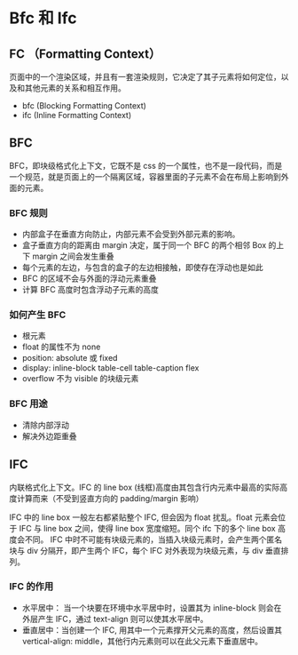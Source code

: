 # Bfc 和 Ifc
## FC （Formatting Context）
页面中的一个渲染区域，并且有一套渲染规则，它决定了其子元素将如何定位，以及和其他元素的关系和相互作用。

- bfc (Blocking Formatting Context)
- ifc (Inline Formatting Context)

## BFC 
BFC，即块级格式化上下文，它既不是 css 的一个属性，也不是一段代码，而是一个规范，就是页面上的一个隔离区域，容器里面的子元素不会在布局上影响到外面的元素。
### BFC 规则
- 内部盒子在垂直方向防止，内部元素不会受到外部元素的影响。
- 盒子垂直方向的距离由 margin 决定，属于同一个 BFC 的两个相邻 Box 的上下 margin 之间会发生重叠
- 每个元素的左边，与包含的盒子的左边相接触，即使存在浮动也是如此
- BFC 的区域不会与外面的浮动元素重叠
- 计算 BFC 高度时包含浮动子元素的高度
### 如何产生 BFC 
- 根元素
- float 的属性不为 none
- position: absolute 或 fixed
- display: inline-block table-cell table-caption flex
- overflow 不为 visible 的块级元素
### BFC 用途
- 清除内部浮动
- 解决外边距重叠
## IFC 
内联格式化上下文。IFC 的 line box (线框)高度由其包含行内元素中最高的实际高度计算而来（不受到竖直方向的 padding/margin 影响）

IFC 中的 line box 一般左右都紧贴整个 IFC, 但会因为 float 扰乱。float 元素会位于 IFC 与 line box 之间，使得 line box 宽度缩短。同个 ifc 下的多个 line box 高度会不同。 IFC 中时不可能有块级元素的，当插入块级元素时，会产生两个匿名块与 div 分隔开，即产生两个 IFC，每个 IFC 对外表现为块级元素，与 div 垂直排列。

### IFC 的作用
- 水平居中： 当一个块要在环境中水平居中时，设置其为 inline-block 则会在外层产生 IFC，通过 text-align 则可以使其水平居中。
- 垂直居中：当创建一个 IFC, 用其中一个元素撑开父元素的高度，然后设置其 vertical-align: middle，其他行内元素则可以在此父元素下垂直居中。
